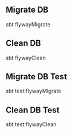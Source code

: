 ## Migrate DB
sbt flywayMigrate
## Clean DB 
sbt flywayClean
## Migrate DB Test
sbt test:flywayMigrate
## Clean DB Test
sbt test:flywayClean
##

